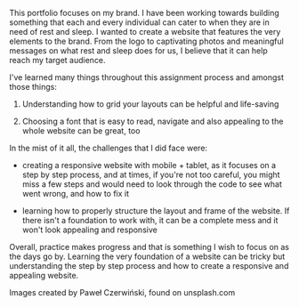 This portfolio focuses on my brand. I have been working towards building something that each and every individual can cater to when they are in need of rest and sleep. I wanted to create a website that features the very elements to the brand. From the logo to captivating photos and meaningful messages on what rest and sleep does for us, I believe that it can help reach my target audience. 

I've learned many things throughout this assignment process and amongst those things:

1) Understanding how to grid your layouts can be helpful and life-saving

2) Choosing a font that is easy to read, navigate and also appealing to the whole website can be great, too 

In the mist of it all, the challenges that I did face were: 

- creating a responsive website with mobile + tablet, as it focuses on a step by step process, and at times, if you're not too careful, you might miss a few steps and would need to look through the code to see what went wrong, and how to fix it 

- learning how to properly structure the layout and frame of the website. If there isn't a foundation to work with, it can be a complete mess and it won't look appealing and responsive

Overall, practice makes progress and that is something I wish to focus on as the days go by. Learning the very foundation of a website can be tricky but understanding the step by step process and how to create a responsive and appealing website. 

Images created by 
Paweł Czerwiński, found on unsplash.com